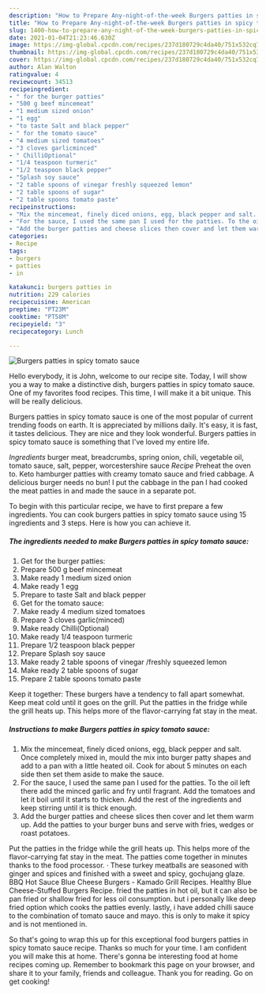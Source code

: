 ```yaml
---
description: "How to Prepare Any-night-of-the-week Burgers patties in spicy tomato sauce"
title: "How to Prepare Any-night-of-the-week Burgers patties in spicy tomato sauce"
slug: 1400-how-to-prepare-any-night-of-the-week-burgers-patties-in-spicy-tomato-sauce
date: 2021-01-04T21:23:46.630Z
image: https://img-global.cpcdn.com/recipes/237d180729c4da40/751x532cq70/burgers-patties-in-spicy-tomato-sauce-recipe-main-photo.jpg
thumbnail: https://img-global.cpcdn.com/recipes/237d180729c4da40/751x532cq70/burgers-patties-in-spicy-tomato-sauce-recipe-main-photo.jpg
cover: https://img-global.cpcdn.com/recipes/237d180729c4da40/751x532cq70/burgers-patties-in-spicy-tomato-sauce-recipe-main-photo.jpg
author: Alan Walton
ratingvalue: 4
reviewcount: 34513
recipeingredient:
- " for the burger patties"
- "500 g beef mincemeat"
- "1 medium sized onion"
- "1 egg"
- "to taste Salt and black pepper"
- " for the tomato sauce"
- "4 medium sized tomatoes"
- "3 cloves garlicminced"
- " ChilliOptional"
- "1/4 teaspoon turmeric"
- "1/2 teaspoon black pepper"
- "Splash soy sauce"
- "2 table spoons of vinegar freshly squeezed lemon"
- "2 table spoons of sugar"
- "2 table spoons tomato paste"
recipeinstructions:
- "Mix the mincemeat, finely diced onions, egg, black pepper and salt. Once completely mixed in, mould the mix into burger patty shapes and add to a pan with a little heated oil. Cook for about 5 minutes on each side then set them aside to make the sauce."
- "For the sauce, I used the same pan I used for the patties. To the oil left there add the minced garlic and fry until fragrant. Add the tomatoes and let it boil until it starts to thicken. Add the rest of the ingredients and keep stirring until it is thick enough."
- "Add the burger patties and cheese slices then cover and let them warm up. Add the patties to your burger buns and serve with fries, wedges or roast potatoes."
categories:
- Recipe
tags:
- burgers
- patties
- in

katakunci: burgers patties in 
nutrition: 229 calories
recipecuisine: American
preptime: "PT23M"
cooktime: "PT58M"
recipeyield: "3"
recipecategory: Lunch

---
```



![Burgers patties in spicy tomato sauce](https://img-global.cpcdn.com/recipes/237d180729c4da40/751x532cq70/burgers-patties-in-spicy-tomato-sauce-recipe-main-photo.jpg)

Hello everybody, it is John, welcome to our recipe site. Today, I will show you a way to make a distinctive dish, burgers patties in spicy tomato sauce. One of my favorites food recipes. This time, I will make it a bit unique. This will be really delicious.

Burgers patties in spicy tomato sauce is one of the most popular of current trending foods on earth. It is appreciated by millions daily. It's easy, it is fast, it tastes delicious. They are nice and they look wonderful. Burgers patties in spicy tomato sauce is something that I've loved my entire life.

*Ingredients* burger meat, breadcrumbs, spring onion, chili, vegetable oil, tomato sauce, salt, pepper, worcestershire sauce *Recipe* Preheat the oven to. Keto hamburger patties with creamy tomato sauce and fried cabbage. A delicious burger needs no bun! I put the cabbage in the pan I had cooked the meat patties in and made the sauce in a separate pot.


To begin with this particular recipe, we have to first prepare a few ingredients. You can cook burgers patties in spicy tomato sauce using 15 ingredients and 3 steps. Here is how you can achieve it.

<!--inarticleads1-->

##### The ingredients needed to make Burgers patties in spicy tomato sauce:

1. Get  for the burger patties:
1. Prepare 500 g beef mincemeat
1. Make ready 1 medium sized onion
1. Make ready 1 egg
1. Prepare to taste Salt and black pepper
1. Get  for the tomato sauce:
1. Make ready 4 medium sized tomatoes
1. Prepare 3 cloves garlic(minced)
1. Make ready  Chilli(Optional)
1. Make ready 1/4 teaspoon turmeric
1. Prepare 1/2 teaspoon black pepper
1. Prepare Splash soy sauce
1. Make ready 2 table spoons of vinegar /freshly squeezed lemon
1. Make ready 2 table spoons of sugar
1. Prepare 2 table spoons tomato paste


Keep it together: These burgers have a tendency to fall apart somewhat. Keep meat cold until it goes on the grill. Put the patties in the fridge while the grill heats up. This helps more of the flavor-carrying fat stay in the meat. 

<!--inarticleads2-->

##### Instructions to make Burgers patties in spicy tomato sauce:

1. Mix the mincemeat, finely diced onions, egg, black pepper and salt. Once completely mixed in, mould the mix into burger patty shapes and add to a pan with a little heated oil. Cook for about 5 minutes on each side then set them aside to make the sauce.
1. For the sauce, I used the same pan I used for the patties. To the oil left there add the minced garlic and fry until fragrant. Add the tomatoes and let it boil until it starts to thicken. Add the rest of the ingredients and keep stirring until it is thick enough.
1. Add the burger patties and cheese slices then cover and let them warm up. Add the patties to your burger buns and serve with fries, wedges or roast potatoes.


Put the patties in the fridge while the grill heats up. This helps more of the flavor-carrying fat stay in the meat. The patties come together in minutes thanks to the food processor. · These turkey meatballs are seasoned with ginger and spices and finished with a sweet and spicy, gochujang glaze. BBQ Hot Sauce Blue Cheese Burgers - Kamado Grill Recipes. Healthy Blue Cheese-Stuffed Burgers Recipe. fried the patties in hot oil, but it can also be pan fried or shallow fried for less oil consumption. but i personally like deep fried option which cooks the patties evenly. lastly, i have added chilli sauce to the combination of tomato sauce and mayo. this is only to make it spicy and is not mentioned in. 

So that's going to wrap this up for this exceptional food burgers patties in spicy tomato sauce recipe. Thanks so much for your time. I am confident you will make this at home. There's gonna be interesting food at home recipes coming up. Remember to bookmark this page on your browser, and share it to your family, friends and colleague. Thank you for reading. Go on get cooking!
